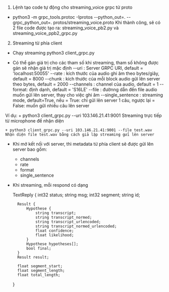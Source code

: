 
1. Lệnh tạo code tự động cho streaming_voice grpc từ proto 

- python3 -m grpc_tools.protoc -Iprotos --python_out=. --grpc_python_out=. protos/streaming_voice.proto
Khi thành công, sẽ có 2 file code được tạo ra: streaming_voice_pb2.py và streaming_voice_ppb2_grpc.py

2. Streaming từ phía client
* Chạy streaming
	python3 client_grpc.py

* Có thể gán giá trị cho các tham số khi streaming, tham số không được gán sẽ nhận giá trị mặc định
 --uri : Server GRPC URI, default = 'localhost:50055'
 --rate : kích thước của audio ghi âm theo bytes/giây, default = 8000
 --chunk : kích thước của mỗi block audio gửi lên server theo bytes, default = 2000
 --channels : channel của audio, default = 1
 --format: định dạnh, default = 'S16LE'
 --file : đườnng dẫn đến file audio muốn gửi lên server, thay cho việc ghi âm
 --single_sentence : streaming mode, default=True, nếu = True: chỉ gửi lên server 1 câu, ngược lại = False: muốn gửi nhiều câu lên server

Ví dụ:
    + python3 client_grpc.py --uri 103.146.21.41:9001
    Streaming trực tiếp từ microphone để nhận diện

    + python3 client_grpc.py --uri 103.146.21.41:9001 --file test.wav
    Nhận diện file test.wav bằng cách giả lập streaming gửi lên server

* Khi mở kết nối với server, thì metadata từ phía client sẽ được gửi lên server bao gồm: 
	+ channels
	+ rate
	+ format
	+ single_sentence
* Khi streaming, mỗi respond có dạng

    TextReply {
        int32 status;
        string msg;
        int32 segment;
        string id;

        Result {
            Hypothese {
                string transcript;
                string transcript_normed;
                string transcript_urlencoded;
                string transcript_normed_urlencoded;
                float confidence;
                float likelihood;
            }
            Hypothese hypotheses[];
            bool final;
        }
        Result result;

        float segment_start;
        float segment_length;
        float total_length;
    }


